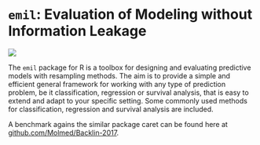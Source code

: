 `emil`: Evaluation of Modeling without Information Leakage
==========================================================
[![](http://www.r-pkg.org/badges/version/emil)](http://cran.rstudio.com/web/packages/emil/index.html)

The `emil` package for R is a toolbox for designing and evaluating predictive models with resampling methods.
The aim is to provide a simple and efficient general framework
for working with any type of prediction problem, be it classification,
regression or survival analysis, that is easy to extend and adapt to your
specific setting.
Some commonly used methods for classification, regression and survival analysis
are included.

A benchmark agains the similar package caret can be found here at
[github.com/Molmed/Backlin-2017](http://www.github.com/Molmed/Backlin-2017).
